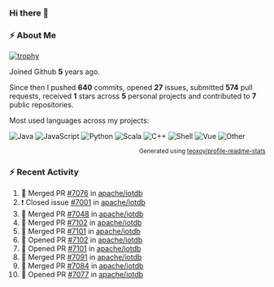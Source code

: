 ### Hi there 👋

### :zap: About Me

[![trophy](https://github-profile-trophy.vercel.app/?username=HTHou&theme=onedark)](https://github.com/ryo-ma/github-profile-trophy)
   
Joined Github **5** years ago.

Since then I pushed **640** commits, opened **27** issues, submitted **574** pull requests, received **1** stars across **5** personal projects and contributed to **7** public repositories.

Most used languages across my projects:

![Java](https://img.shields.io/static/v1?style=flat-square&label=%E2%A0%80&color=555&labelColor=%23b07219&message=Java%EF%B8%B194.4%25)
![JavaScript](https://img.shields.io/static/v1?style=flat-square&label=%E2%A0%80&color=555&labelColor=%23f1e05a&message=JavaScript%EF%B8%B11.4%25)
![Python](https://img.shields.io/static/v1?style=flat-square&label=%E2%A0%80&color=555&labelColor=%233572A5&message=Python%EF%B8%B10.7%25)
![Scala](https://img.shields.io/static/v1?style=flat-square&label=%E2%A0%80&color=555&labelColor=%23c22d40&message=Scala%EF%B8%B10.6%25)
![C++](https://img.shields.io/static/v1?style=flat-square&label=%E2%A0%80&color=555&labelColor=%23f34b7d&message=C%2B%2B%EF%B8%B10.6%25)
![Shell](https://img.shields.io/static/v1?style=flat-square&label=%E2%A0%80&color=555&labelColor=%2389e051&message=Shell%EF%B8%B10.4%25)
![Vue](https://img.shields.io/static/v1?style=flat-square&label=%E2%A0%80&color=555&labelColor=%2341b883&message=Vue%EF%B8%B10.3%25)
![Other](https://img.shields.io/static/v1?style=flat-square&label=%E2%A0%80&color=555&labelColor=%23ededed&message=Other%EF%B8%B11.2%25)

<p align="right"><sub>Generated using <a href="https://github.com/marketplace/actions/profile-readme-stats">teoxoy/profile-readme-stats</a></sub></p>


<!--![](https://github.com/HTHou/HTHou/blob/output/github-contribution-grid-snake.svg)-->

<!--![Haonan Hou's github stats](https://github-readme-stats.vercel.app/api?username=HTHou&count_private=true&show_icons=true&theme=onedark)-->

<!--![Haonan Hou's wakatime stats](https://github-readme-stats.vercel.app/api/wakatime?username=HTHou&layout=compact&theme=onedark)-->

<!--![Top Langs](https://github-readme-stats.vercel.app/api/top-langs/?username=HTHou&theme=onedark&layout=compact)-->

### :zap: Recent Activity
<!--START_SECTION:activity-->
1. 🎉 Merged PR [#7076](https://github.com/apache/iotdb/pull/7076) in [apache/iotdb](https://github.com/apache/iotdb)
2. ❗️ Closed issue [#7001](https://github.com/apache/iotdb/issues/7001) in [apache/iotdb](https://github.com/apache/iotdb)
3. 🎉 Merged PR [#7048](https://github.com/apache/iotdb/pull/7048) in [apache/iotdb](https://github.com/apache/iotdb)
4. 🎉 Merged PR [#7102](https://github.com/apache/iotdb/pull/7102) in [apache/iotdb](https://github.com/apache/iotdb)
5. 🎉 Merged PR [#7101](https://github.com/apache/iotdb/pull/7101) in [apache/iotdb](https://github.com/apache/iotdb)
6. 💪 Opened PR [#7102](https://github.com/apache/iotdb/pull/7102) in [apache/iotdb](https://github.com/apache/iotdb)
7. 💪 Opened PR [#7101](https://github.com/apache/iotdb/pull/7101) in [apache/iotdb](https://github.com/apache/iotdb)
8. 🎉 Merged PR [#7091](https://github.com/apache/iotdb/pull/7091) in [apache/iotdb](https://github.com/apache/iotdb)
9. 🎉 Merged PR [#7084](https://github.com/apache/iotdb/pull/7084) in [apache/iotdb](https://github.com/apache/iotdb)
10. 💪 Opened PR [#7077](https://github.com/apache/iotdb/pull/7077) in [apache/iotdb](https://github.com/apache/iotdb)
<!--END_SECTION:activity-->

<!--
**HTHou/HTHou** is a ✨ _special_ ✨ repository because its `README.md` (this file) appears on your GitHub profile.

Here are some ideas to get you started:

- 🔭 I’m currently working on ...
- 🌱 I’m currently learning ...
- 👯 I’m looking to collaborate on ...
- 🤔 I’m looking for help with ...
- 💬 Ask me about ...
- 📫 How to reach me: ...
- 😄 Pronouns: ...
- ⚡ Fun fact: ...
-->
